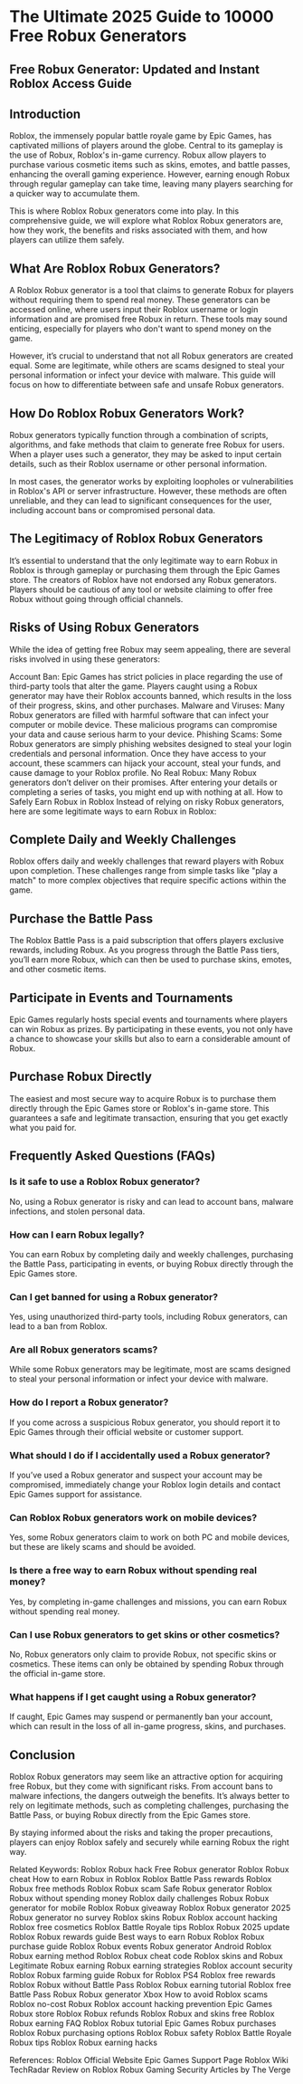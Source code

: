 # The Ultimate 2025 Guide to 10000 Free Robux Generators

## Free Robux Generator: Updated and Instant Roblox Access Guide

## Introduction

Roblox, the immensely popular battle royale game by Epic Games, has captivated millions of players around the globe. Central to its gameplay is the use of Robux, Roblox's in-game currency. Robux allow players to purchase various cosmetic items such as skins, emotes, and battle passes, enhancing the overall gaming experience. However, earning enough Robux through regular gameplay can take time, leaving many players searching for a quicker way to accumulate them.

This is where Roblox Robux generators come into play. In this comprehensive guide, we will explore what Roblox Robux generators are, how they work, the benefits and risks associated with them, and how players can utilize them safely.

## What Are Roblox Robux Generators?

A Roblox Robux generator is a tool that claims to generate Robux for players without requiring them to spend real money. These generators can be accessed online, where users input their Roblox username or login information and are promised free Robux in return. These tools may sound enticing, especially for players who don't want to spend money on the game.

However, it’s crucial to understand that not all Robux generators are created equal. Some are legitimate, while others are scams designed to steal your personal information or infect your device with malware. This guide will focus on how to differentiate between safe and unsafe Robux generators.

## How Do Roblox Robux Generators Work?

Robux generators typically function through a combination of scripts, algorithms, and fake methods that claim to generate free Robux for users. When a player uses such a generator, they may be asked to input certain details, such as their Roblox username or other personal information.

In most cases, the generator works by exploiting loopholes or vulnerabilities in Roblox's API or server infrastructure. However, these methods are often unreliable, and they can lead to significant consequences for the user, including account bans or compromised personal data.

## The Legitimacy of Roblox Robux Generators

It’s essential to understand that the only legitimate way to earn Robux in Roblox is through gameplay or purchasing them through the Epic Games store. The creators of Roblox have not endorsed any Robux generators. Players should be cautious of any tool or website claiming to offer free Robux without going through official channels.

## Risks of Using Robux Generators

While the idea of getting free Robux may seem appealing, there are several risks involved in using these generators:

Account Ban: Epic Games has strict policies in place regarding the use of third-party tools that alter the game. Players caught using a Robux generator may have their Roblox accounts banned, which results in the loss of their progress, skins, and other purchases.
Malware and Viruses: Many Robux generators are filled with harmful software that can infect your computer or mobile device. These malicious programs can compromise your data and cause serious harm to your device.
Phishing Scams: Some Robux generators are simply phishing websites designed to steal your login credentials and personal information. Once they have access to your account, these scammers can hijack your account, steal your funds, and cause damage to your Roblox profile.
No Real Robux: Many Robux generators don’t deliver on their promises. After entering your details or completing a series of tasks, you might end up with nothing at all.
How to Safely Earn Robux in Roblox
Instead of relying on risky Robux generators, here are some legitimate ways to earn Robux in Roblox:

## Complete Daily and Weekly Challenges

Roblox offers daily and weekly challenges that reward players with Robux upon completion. These challenges range from simple tasks like "play a match" to more complex objectives that require specific actions within the game.

## Purchase the Battle Pass

The Roblox Battle Pass is a paid subscription that offers players exclusive rewards, including Robux. As you progress through the Battle Pass tiers, you’ll earn more Robux, which can then be used to purchase skins, emotes, and other cosmetic items.

## Participate in Events and Tournaments

Epic Games regularly hosts special events and tournaments where players can win Robux as prizes. By participating in these events, you not only have a chance to showcase your skills but also to earn a considerable amount of Robux.

## Purchase Robux Directly

The easiest and most secure way to acquire Robux is to purchase them directly through the Epic Games store or Roblox's in-game store. This guarantees a safe and legitimate transaction, ensuring that you get exactly what you paid for.

## Frequently Asked Questions (FAQs)

### Is it safe to use a Roblox Robux generator?
No, using a Robux generator is risky and can lead to account bans, malware infections, and stolen personal data.

### How can I earn Robux legally?
You can earn Robux by completing daily and weekly challenges, purchasing the Battle Pass, participating in events, or buying Robux directly through the Epic Games store.

### Can I get banned for using a Robux generator?
Yes, using unauthorized third-party tools, including Robux generators, can lead to a ban from Roblox.

### Are all Robux generators scams?
While some Robux generators may be legitimate, most are scams designed to steal your personal information or infect your device with malware.

### How do I report a Robux generator?
If you come across a suspicious Robux generator, you should report it to Epic Games through their official website or customer support.

### What should I do if I accidentally used a Robux generator?
If you’ve used a Robux generator and suspect your account may be compromised, immediately change your Roblox login details and contact Epic Games support for assistance.

### Can Roblox Robux generators work on mobile devices?
Yes, some Robux generators claim to work on both PC and mobile devices, but these are likely scams and should be avoided.

### Is there a free way to earn Robux without spending real money?
Yes, by completing in-game challenges and missions, you can earn Robux without spending real money.

### Can I use Robux generators to get skins or other cosmetics?
No, Robux generators only claim to provide Robux, not specific skins or cosmetics. These items can only be obtained by spending Robux through the official in-game store.

### What happens if I get caught using a Robux generator?
If caught, Epic Games may suspend or permanently ban your account, which can result in the loss of all in-game progress, skins, and purchases.

## Conclusion
Roblox Robux generators may seem like an attractive option for acquiring free Robux, but they come with significant risks. From account bans to malware infections, the dangers outweigh the benefits. It’s always better to rely on legitimate methods, such as completing challenges, purchasing the Battle Pass, or buying Robux directly from the Epic Games store.

By staying informed about the risks and taking the proper precautions, players can enjoy Roblox safely and securely while earning Robux the right way.

Related Keywords:
Roblox Robux hack
Free Robux generator
Roblox Robux cheat
How to earn Robux in Roblox
Roblox Battle Pass rewards
Roblox Robux free methods
Roblox Robux scam
Safe Robux generator
Roblox Robux without spending money
Roblox daily challenges Robux
Robux generator for mobile
Roblox Robux giveaway
Roblox Robux generator 2025
Robux generator no survey
Roblox skins Robux
Roblox account hacking
Roblox free cosmetics
Roblox Battle Royale tips
Roblox Robux 2025 update
Roblox Robux rewards guide
Best ways to earn Robux
Roblox Robux purchase guide
Roblox Robux events
Robux generator Android
Roblox Robux earning method
Roblox Robux cheat code
Roblox skins and Robux
Legitimate Robux earning
Robux earning strategies
Roblox account security
Roblox Robux farming guide
Robux for Roblox PS4
Roblox free rewards
Roblox Robux without Battle Pass
Roblox Robux earning tutorial
Roblox free Battle Pass Robux
Robux generator Xbox
How to avoid Roblox scams
Roblox no-cost Robux
Roblox account hacking prevention
Epic Games Robux store
Roblox Robux refunds
Roblox Robux and skins free
Roblox Robux earning FAQ
Roblox Robux tutorial
Epic Games Robux purchases
Roblox Robux purchasing options
Roblox Robux safety
Roblox Battle Royale Robux tips
Roblox Robux earning hacks

References:
Roblox Official Website
Epic Games Support Page
Roblox Wiki
TechRadar Review on Roblox Robux
Gaming Security Articles by The Verge
